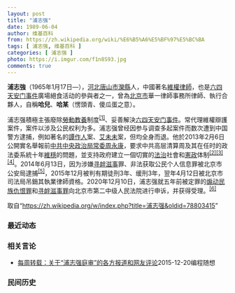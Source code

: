 ```yaml
---
layout: post
title: "浦志强"
date: 1989-06-04
author: 维基百科
from: https://zh.wikipedia.org/wiki/%E6%B5%A6%E5%BF%97%E5%BC%BA
tags: [ 浦志强, 维基百科 ]
categories: [ 浦志强 ]
photo: https://i.imgur.com/f1n8S93.jpg
comments: true
---
```

<div class="mw-parser-output">
<p><b>浦志強</b>（1965年1月17日<span class="useeditintro" title="Template:BLP editintro">—</span>），<a href="/wiki/%E6%B2%B3%E5%8C%97" class="mw-redirect" title="河北">河北</a><a href="/wiki/%E5%94%90%E5%B1%B1%E5%B8%82" title="唐山市">唐山市</a><a href="/wiki/%E6%BB%A6%E5%8E%BF" class="mw-redirect" title="滦县">灤縣</a>人，中國著名<a href="/wiki/%E4%B8%AD%E5%9C%8B%E7%B6%AD%E6%AC%8A%E5%BE%8B%E5%B8%AB" class="mw-redirect" title="中國維權律師">維權律師</a>，也是<a href="/wiki/%E5%85%AD%E5%9B%9B%E5%A4%A9%E5%AE%89%E9%97%A8%E4%BA%8B%E4%BB%B6" class="mw-redirect" title="六四天安门事件">六四天安门事件</a>廣場絕食活动的參與者之一，曾為<a href="/wiki/%E5%8C%97%E4%BA%AC%E5%B8%82" title="北京市">北京市</a>華一律師事務所律師、執行合夥人，自稱<b>哈兒</b>、<b>哈某</b>（愣頭青、傻瓜蛋之意）。
</p><p>浦志强積極主張廢除<a href="/wiki/%E5%8A%B3%E5%8A%A8%E6%95%99%E5%85%BB" title="劳动教养">勞動教養</a>制度<sup id="cite_ref-tiger_1-0" class="reference"><a href="#cite_note-tiger-1">[1]</a></sup>、妥善解決<a href="/wiki/%E5%85%AD%E5%9B%9B%E5%A4%A9%E5%AE%89%E9%97%A8%E4%BA%8B%E4%BB%B6" class="mw-redirect" title="六四天安门事件">六四天安门事件</a>。常代理維權辯護案件，案件以涉及公民权利为多。浦志强曾经因参与调查多起案件而数次遭到中国警方逮捕，例如著名的<a href="/wiki/%E8%B0%AD%E4%BD%9C%E4%BA%BA" title="谭作人">譚作人</a>案、<a href="/wiki/%E8%89%BE%E6%9C%AA%E6%9C%AA" title="艾未未">艾未未</a>案，但均全身而退。他於2013年2月6日公開實名舉報前<a href="/wiki/%E4%B8%AD%E5%85%B1%E4%B8%AD%E5%A4%AE%E6%94%BF%E6%B2%BB%E5%B1%80%E5%B8%B8%E5%A7%94" class="mw-redirect" title="中共中央政治局常委">中共中央政治局常委</a><a href="/wiki/%E5%91%A8%E6%B0%B8%E5%BA%B7" title="周永康">周永康</a>，要求中共高层清算周及其在任时的政法委系統十年<a href="/wiki/%E7%B6%AD%E7%A9%A9" class="mw-redirect" title="維穩">維穩</a>的問題，並支持政府建立一個切實的<a href="/wiki/%E6%B3%95%E6%B2%BB" title="法治">法治</a>社會和<a href="/wiki/%E6%86%B2%E6%94%BF" class="mw-redirect" title="憲政">憲政</a>体制<sup id="cite_ref-BBC舉報_2-0" class="reference"><a href="#cite_note-BBC舉報-2">[2]</a></sup><sup id="cite_ref-中央社_3-0" class="reference"><a href="#cite_note-中央社-3">[3]</a></sup><sup id="cite_ref-我守住了_4-0" class="reference"><a href="#cite_note-我守住了-4">[4]</a></sup>。2014年6月13日，因为涉嫌<a href="/wiki/%E5%AF%BB%E8%A1%85%E6%BB%8B%E4%BA%8B" class="mw-redirect" title="寻衅滋事">寻衅滋事</a>罪、非法获取公民个人信息罪被北京市公安局逮捕<sup id="cite_ref-网易新闻_5-0" class="reference"><a href="#cite_note-网易新闻-5">[5]</a></sup>，2015年12月被判有期徒刑3年、缓刑3年，翌年4月12日被北京市司法局吊銷其執業律師資格。2020年12月10日，浦志强就五年前被定罪的<a href="/w/index.php?title=%E7%85%BD%E5%8A%A8%E6%B0%91%E6%97%8F%E4%BB%87%E6%81%A8%E7%BD%AA&amp;action=edit&amp;redlink=1" class="new" title="煽动民族仇恨罪（页面不存在）">煽动民族仇恨罪</a>和<a href="/wiki/%E5%AF%BB%E8%A1%85%E6%BB%8B%E4%BA%8B%E7%BD%AA" title="寻衅滋事罪">寻衅滋事罪</a>向北京市第二中级人民法院进行申诉，并获得受理。<sup id="cite_ref-香港电台_6-0" class="reference"><a href="#cite_note-香港电台-6">[6]</a></sup>
</p>
<meta property="mw:PageProp/toc">
</div><!--esi <esi:include src="/esitest-fa8a495983347898/content" /> --><noscript><img src="//zh.wikipedia.org/wiki/Special:CentralAutoLogin/start?type=1x1" alt="" title="" width="1" height="1" style="border: none; position: absolute;"></noscript>
<div class="printfooter" data-nosnippet="">取自“<a dir="ltr" href="https://zh.wikipedia.org/w/index.php?title=浦志强&amp;oldid=78803415">https://zh.wikipedia.org/w/index.php?title=浦志强&amp;oldid=78803415</a>”</div><div id="recent-news"><h3>最近动态</h3><ul></ul></div><div id="open-opinion"><h3>相关言论</h3><ul><li><a href="https://nodebe4.github.io/opinion/2015-12-20/%E6%AF%8F%E5%91%A8%E8%BD%AC%E8%BD%BD-%E5%85%B3%E4%BA%8E-%E6%B5%A6%E5%BF%97%E5%BC%BA%E5%BA%AD%E5%AE%A1-%E7%9A%84%E5%90%84%E6%96%B9%E6%8A%A5%E9%81%93%E5%92%8C%E7%BD%91%E5%8F%8B%E8%AF%84%E8%AE%BA/" title="编程随想">每周转载：关于“浦志强庭审”的各方报道和网友评论</a><time>2015-12-20</time><a class="tag">编程随想</a></li>
</ul></div><div id="mjls-record"><h3>民间历史</h3><ul></ul></div>
